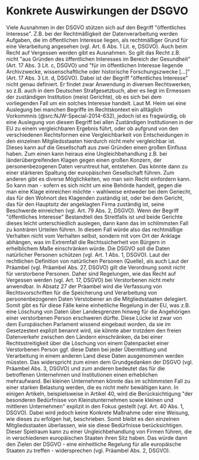 # Konkrete Auswirkungen der DSGVO

Viele Ausnahmen in der DSGVO stützen sich auf den Begriff "öffentliches Interesse". Z.B. bei der Rechtmäßigkeit der Datenverarbeitung werden Aufgaben, die im öffentlichen Interesse liegen, als rechtmäßiger Grund für eine Verarbeitung angesehen (vgl. Art. 6 Abs. 1 Lit. e, DSGVO). Auch beim Recht auf Vergessen werden gibt es Ausnahmen. So gilt das Recht z.B. nicht "aus Gründen des öffentlichen Interesses im Bereich der Gesundheit" (Art. 17 Abs. 3 Lit. c, DSGVO) und "für im öffentlichen Interesse liegende Archivzwecke, wissenschaftliche oder historische Forschungszwecke [...]" (Art. 17 Abs. 3 Lit. d, DSGVO). Dabei ist der Begriff "öffentliches Interesse" nicht genau definiert. Er findet zwar Anwendung in diversen Rechtswerken, so z.B. auch in dem Deutschen Strafgesetzbuch, aber es liegt im Ermessen der zuständigen Institution (meist Gerichte), ob es sich bei dem vorliegenden Fall um ein solches Interesse handelt. Laut M. Heim sei eine Auslegung bei manchen Begriffe im Rechtskontext ein alltäglich Vorkommnis (@src:NJW-Special-2014-632), jedoch ist es fragwürdig, ob eine Auslegung von diesem Begriff bei allen Zuständigen Institutionen in der EU zu einem vergleichbaren Ergebnis führt, oder ob aufgrund von den verschiedenen Rechtsformen eine Vergleichbarkeit von Entscheidungen in den einzelnen Mitgliedsstaaten hierdurch nicht mehr vergleichbar ist. Dieses kann auf die Gesellschaft aus zwei Gründen einen großen Einfluss haben. Zum einen kann heiraus eine Ungleichbehandlung z.B. bei länderübergreifenden Klagen gegen einen großen Konzern, der personenbezogenen Daten veruntreut hat, entstehen. Das könnte dann zu einer stärkeren Spaltung der europäischen Gesellschaft führen. Zum anderen gibt es diverse Möglichkeiten, wo man sein Recht einfordern kann. So kann man - sofern es sich nicht um eine Behörde handelt, gegen die man eine Klage einreichen möchte - wahlweise entweder bei dem Geriecht, das für den Wohnort des Klagenden zuständig ist, oder bei dem Gericht, das für den Hauptsitz der angeklagten Firma zuständig ist, seine Beschwerde einreichen (vgl. Art. 79 Abs. 2, DSGVO). Wenn der Begriff "öffentliches Interesse" Bestandteil des Streitfalls ist und beide Gerichte dieses leicht unterschiedlich auslegen, dann kann das im schlimmsten Fall zu konträren Urteilen führen. In diesem Fall würde also das rechtmäßige Verhalten nicht vom Verhalten selbst, sondern mit vom Ort der Anklage abhängen, was im Extremfall die Rechtssicherheit von Bürgern in erhelblichem Maße einschränken würde.
Die DSGVO soll die Daten natürlicher Personen schützen (vgl. Art. 1 Abs. 1, DSGVO). Laut der rechtlichen Definition von natürlichen Personen (Quelle), als auch Laut der Präambel (vgl. Präambel Abs. 27, DSGVO) gilt die Verordnung somit nicht für verstorbene Personen. Daher sind Regelungen, wie das Recht auf Vergessen werden (vgl. Art. 17, DSGVO) bei Verstorbenen nicht mehr anwendbar. In Absatz 27 der Präambel wird die Verfassung von Rechtsvorschriften für die Speicherung und Verarbeitung von personenbezogenen Daten Verstobener an die Mitgliedsstaaten delegiert. Somit gibt es für diese Fälle keine einheitliche Regelung in der EU, was z.B. eine Löschung von Daten über Landesgrenzen hinweg für die Angehörigen einer verstorbenen Person erschweren dürfte. Diese Lücke ist zwar von dem Europäischen Parlament wissend eingebaut worden, da sie im Gesetzestext explizit benannt wird, sie könnte aber trotzdem den freien Datenverkehr zwischen den Ländern einschränken, da bei einer Rechtsstreitigkeit über die Löschung von einem Datenpacket einer Verstorbenen Person ggf. diese Daten bei jeder Übermittlung und Verarbeitung in einem anderen Land diese Daten ausgenommen werden müssten. Das widerspricht zum einen dem Grundgedanken der DSGVO (vgl. Präambel Abs. 3, DSGVO) und zum anderen bedeutet das für die betroffenen Unternehmen und Institutionen einen erheblichen mehraufwand. Bei kleinen Unternehmen könnte das im schlimmsten Fall zu einer starken Belastung werden, die es nicht mehr bewältigen kann.
In einigen Artikeln, beispielsweise in Artikel 40, wird die Berücksichtigung "der besonderen Bedürfnisse von Kleinstunternehmen sowie kleinen und mittleren Unternehmen" explizit in den Fokus gestellt (vgl. Art. 40 Abs. 1, DSGVO). Dabei wird jedoch keine Konkrete Maßnahme oder eine Weisung, wie dieses zu erfolgen hat, beschrieben. Somit bleibt es den einzelnen Mitgliedsstaaten überlassen, wie sie diese Bedürfnisse berücksichtigen. Dieser Spielraum kann zu einer Ungleichbehandlung von Firmen führen, die in verschiedenen europäischen Staaten ihren Sitz haben. Das würde dann den Zielen der DSGVO - eine einheitliche Regelung für alle europäische Staaten zu treffen - widersprechen (vgl. Präambel Abs. 2, DSGVO).
